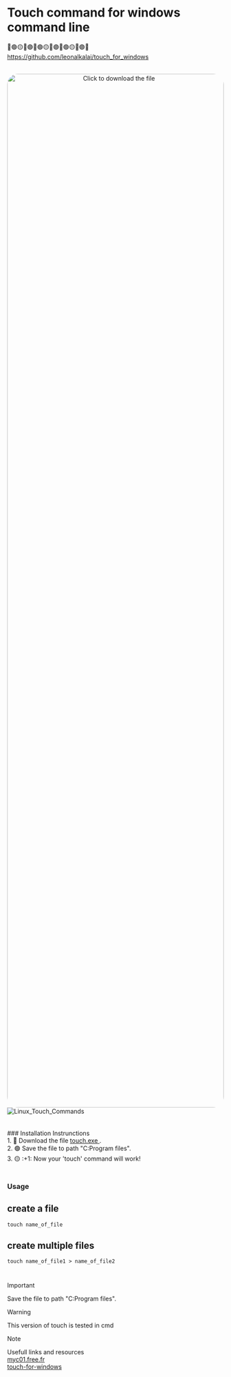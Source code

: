 # Touch command for windows command line
🔴🟢🟡🔵🟣🔴🟢🟡🔵🟣🔴🟢🟡🔵🟣🔴
 <a href="https://github.com/leonalkalai/touch_for_windows">https://github.com/leonalkalai/touch_for_windows</a>
<!--[touch image](touch.svg)-->
<br/>

<div style="width: 100%;">
  <a style="display: 'flex'; justify-content: 'center'; align-items: 'center'; width:'100%;'" href="https://leonalkalai.github.io/touch_for_windows/touch.exe">
   <img src="https://leonalkalai.github.io/touch_for_windows/touch.svg" style="width: 100%;height: 60vh; border-radius: 25px; margin: 0 auto;text-align: center;justify-content: center;align-items: center;display: flex;" alt="Click to download the file">
  </a>
</div>


<picture>
 <source media="(prefers-color-scheme: dark)" srcset="https://leonalkalai.github.io/touch_for_windows/Linux_Touch_Commands.png">
 <source media="(prefers-color-scheme: light)" srcset="https://leonalkalai.github.io/touch_for_windows/Linux_Touch_Commands.png">
 <img alt="Linux_Touch_Commands" src="https://leonalkalai.github.io/touch_for_windows/Linux_Touch_Commands.png">
</picture>
<br/>
<br/>
<br/>
### Installation Instrunctions<br/>
1. 🔴 Download the file <a href="https://github.com/leonalkalai/touch_for_windows/raw/main/touch.exe" > touch.exe <a/>.<br/>
2. 🟢 Save the file to path "C:Program files".<br/>
3. 🟡 :+1: Now your 'touch' command will work!<br/>
<br/>

### Usage
## create a file
``` touch name_of_file ```
## create multiple files
``` touch name_of_file1 > name_of_file2 ``` 
#
#

> [!IMPORTANT]  
> Save the file to path "C:Program files".

> [!WARNING]  
> This version of touch is tested in cmd

> [!NOTE]
> Usefull links and resources <br/>
> <a href="http://myc01.free.fr/touch/"  target="_blank">myc01.free.fr</a><br/>
> <a href="https://www.npmjs.com/package/touch-for-windows/" target="_blank">touch-for-windows</a>


